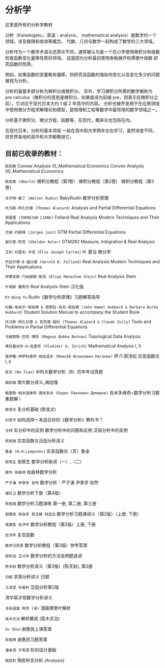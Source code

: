 # 分析学

这里是所有的分析学教材

分析（Kaisekigaku，英语：analysis， mathematical analysis）是数学的一个领域，涉及极限和收敛等概念。 代数、几何与数学一起构成了数学的三大领域。

分析作为一个数学术语与还原论不同，通常被认为是一个在小学使用微积分和级数检查函数变化量等性质的领域。 这是因为分析最初使用泰勒展开和傅里叶级数 研究函数的性质。

例如，如果函数的变量略有偏移，则研究该函数的值如何变化以及变化多少的问题被视为分析。

分析的最基本部分称为微积分或微积分。 另外，学习微积分所需的数学被称为 pre calculus（微积分的意思是微积分，如果直译为前缀 pre，则表示在微积分之前），它对应于现代日本大约 1 或 2 年高中的内容。 分析也被开发用于在应用领域中使用微分方程求解理论和模型，是物理和工程等数学中最常用的数学领域之一。

分析基于微积分、微分方程、函数等，在现代，概率论也包括在内。

在现代日本，分析的基本领域 一般在高中到大学两年左右学习，虽然进度不同，但世界各地的高中和大学都教授它。

目前已收录的教材：
-
`欧阳葵`
 Convex Analysis (I)_Mathematical Economics
 Convex Analysis (II)_Mathematical Economics
 
`欧伯莱 (Oberle)`
微积分教程（第1卷）
微积分教程（第2卷）
微积分教程（第3卷）

`沃尔特·鲁丁 (Walter Rudin)`
BabyRudin 数学分析原理

`托马斯·阿扎尔德 (Thomas Alazard)`
Analysis and Partial Differential Equations

`郑君里 (ZHENGJUN LIANG)`
Folland Real Analysis Modern Techniques and Their Applications

`尤根·约斯特 (Jürgen Jost)`
GTM Partial Differential Equations

`谢尔登·阿克 (Sheldon Axler)`
GTM282 Measure, Integration & Real Analysis

`艾利·约瑟夫·卡坦 (Élie Joseph Cartan)`
H. 嘉当 微分学

`杰拉尔德·B·福兰德 (Gerald B. Folland)`
Real Analysis Modern Techniques and Their Applications

`伊莱亚斯·门纳赫姆·斯坦 (Elias Menachem Stein)`
Real Analysis Stein

`叶培新 魏秀杰`
Real Analysis-Stein 汉化版

`Kt-Wing Yu`
Rudin《数学分析原理》习题解答指导

`约翰·哈米尔·哈伯德 & 芭芭拉·伯克·哈伯德 (John Hamel Hubbard & Barbara Burke Hubbard)`
Student Solution Manual to accompany the Student Book

`托马斯·阿扎尔德 & 克劳德·祖利 (Thomas Alazard & Claude Zuily)`
Tools and Problems in Partial Differential Equations

`马格努斯·巴克·博坦 (Magnus Bakke Botnan)`
Topological Data Analysis

`弗拉基米尔·A·佐里奇 (Vladimir A. Zorich)`
Mathematical Analysis I, II

`莫伊塞·伊萨科维奇·纳加诺夫 (Моисе́й Исааки́вич Нага́нов)`
伊.П.那汤松 实变函数论 I, II

`吴天 (Wu Tian)`
中科大数学分析（B）历年考试真题

`梅加强`
南大数分讲义_梅加强

`鲍里斯·帕夫洛维奇·德米多夫 (Борис Павлович Демидов)`
吉米多维奇+数学分析习题集题解 I

`廖良文`
复分析基础 (廖良文)

`刘思齐`
如何选择一本适合你的《数学分析》教科书？

`汪林`
实分析中的反例
数学分析中的问题和反例
泛函分析中的反例

`周民强`
实变函数与泛函分析讲义

`鲁金 (H.H.Lyapunov)`
实变函数论（苏）鲁金

`张筑生`
张筑生 数学分析新讲（一）,（二）

`薛华 徐森林`
徐森林数学分析

`严子谦 尹景学 张然`
数学分析 - 严子谦 尹景学 张然

`楼红卫`
数学分析下册（第4版）

`周民强`
数学分析习题演练 第一册, 第二册, 第三册

`谢惠民 恽自求 易法槐 钱定边`
数学分析习题课讲义（第2版）（上册, 下册）

`常庚哲 史济怀`
数学分析教程（第3版）上册, 下册

`史济怀`
复变函数

`数学沉思录`
数学分析教程（第3版）参考答案

`徐利治 王兴华`
数学分析的方法及例题选讲

`陈天权`
数学分析讲义（第3版）(陈天权), 第2册

`归斌`
求真分析讲义 归斌

`江泽坚 孙善利`
泛函分析第2版


清华英才班数学分析讲义

`涉谷道雄 陈芳 (译)`
漫画傅里叶解析

`高木贞治`
解析概说 (高木贞治)

`Xu Shun`
谢惠民上课答案

`张祖锦`
谢惠民习题答案

`潘承洞 于秀源`
阶的估计基础

`陶哲轩`
陶哲轩实分析 (Analysis)

